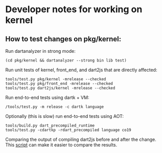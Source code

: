 # Developer notes for working on kernel

## How to test changes on pkg/kernel:

Run dartanalyzer in strong mode:
```
(cd pkg/kernel && dartanalyzer --strong bin lib test)
```

Run unit tests of kernel, front_end, and dart2js that are directly affected:
```
tools/test.py pkg/kernel -mrelease --checked
tools/test.py pkg/front_end -mrelease --checked
tools/test.py dart2js/kernel -mrelease --checked
```

Run end-to-end tests using dartk + VM:
```
/tools/test.py -m release -c dartk language
```

Optionally (this is slow) run end-to-end tests using AOT:
```
tools/build.py dart_precompiled_runtime
tools/test.py -cdartkp -rdart_precompiled language co19
```

Comparing the output of compiling dart2js before and after the change. This [script][1] can make it easier to compare the results.

[1]: https://gist.github.com/asgerf/adde37ed58fe984d53b82d362187c777
